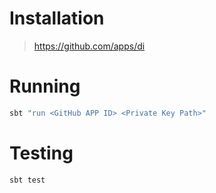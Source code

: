 # Installation

> https://github.com/apps/di

# Running

```bash
sbt "run <GitHub APP ID> <Private Key Path>"
```

# Testing

```bash
sbt test
```
